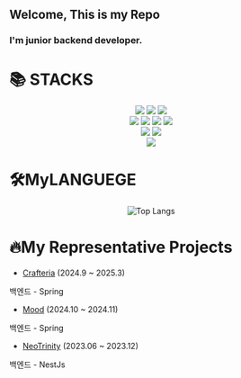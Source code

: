 ## Welcome, This is my Repo 

### I'm junior backend developer.

<div align=""><h1>📚 STACKS</h1></div>

<div align="center"> 
  
  <img src="https://img.shields.io/badge/python-#3776AB?style=flat&logo=html5&logoColor=white">
  <img src="https://img.shields.io/badge/javascript-F7DF1E?style=flat&logo=javascript&logoColor=black">
  <img src="https://img.shields.io/badge/typescript-61DAFB?style=flat&logo=typescript&logoColor=black">
  <br />

  <img src="https://img.shields.io/badge/spring-#6DB33F?style=flat&logo=react&logoColor=black">
  <img src="https://img.shields.io/badge/springboot-#6DB33F?style=flat&logo=redux&logoColor=black">
  <img src="https://img.shields.io/badge/nodedotjs-#5FA04E?style=flat&logo=zustand&logoColor=white">
  <img src="https://img.shields.io/badge/nestjs-#E0234E?style=flat&logo=zustand&logoColor=white">
  <br />
  <img src="https://img.shields.io/badge/amazonwebservices-#232F3E?style=flat&logo=styledcomponents&logoColor=black">
  <img src="https://img.shields.io/badge/googlecloud-#4285F4?style=flat&logo=tailwindcss&logoColor=white">

  <br />

  
  <img src="https://img.shields.io/badge/git-F05032?style=flat&logo=git&logoColor=white">

</div>

<div align=""><h1>🛠️MyLANGUEGE</h1></div>

<div align="center">

![Top Langs](https://github-readme-stats.vercel.app/api/top-langs/?username=jhsay0314)

</div>




<div align=""><h1>🔥My Representative Projects</h1></div>

<div align="">
  
  *  [Crafteria](https://github.com/CyPirates/crafteria_server) (2024.9 ~ 2025.3)
  <p>  백엔드 - Spring</p>

  *  [Mood](https://github.com/moyeothon/mood_backend) (2024.10 ~ 2024.11)
  <p>  백엔드 - Spring</p>

  *  [NeoTrinity](https://github.com/jhsay0314/NeoTrinityBack) (2023.06 ~ 2023.12)
  <p>  백엔드 - NestJs</p>

</div>
